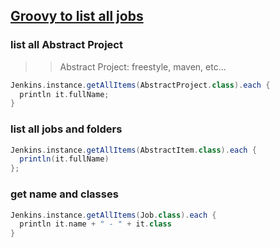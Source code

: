 ## [Groovy to list all jobs](https://support.cloudbees.com/hc/en-us/articles/226941767-Groovy-to-list-all-jobs)
### list all Abstract Project
>> Abstract Project: freestyle, maven, etc...

```groovy
Jenkins.instance.getAllItems(AbstractProject.class).each {
  println it.fullName;
}
```

### list all jobs and folders
```groovy
Jenkins.instance.getAllItems(AbstractItem.class).each {
  println(it.fullName)
};
```

### get name and classes
```groovy
Jenkins.instance.getAllItems(Job.class).each {
  println it.name + " - " + it.class
}
```
